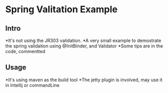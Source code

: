 Spring Valitation Example
=========================
Intro
-----
*It's not using the JR303 validation.
*A very small example to demostrate the spring validation using @InitBinder, and Validator
*Some tips are in the code, commentted

Usage
-----
*It's using maven as the build tool
*The jetty plugin is involved, may use it in Intellij or commandLine 